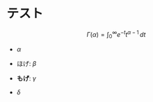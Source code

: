 # テスト

$$\Gamma(\alpha) = \int_0^\infty e^{-t} t^{\alpha-1}\,dt$$

- $\alpha$

- ほげ: $\beta$
- __もげ__: $\gamma$
- $\delta$
